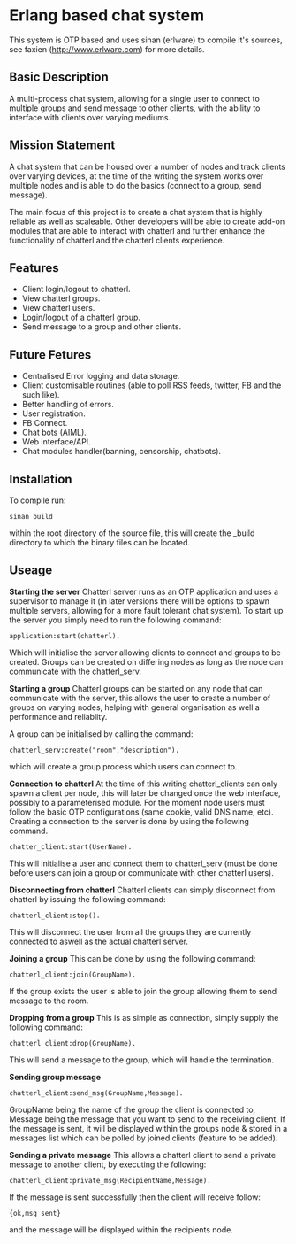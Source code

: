 <h1>Erlang based chat system</h1>

This system is OTP based and uses sinan (erlware) to compile it's sources, see faxien (http://www.erlware.com) for more details.

<h2>Basic Description</h2>
A multi-process chat system, allowing for a single user to connect to multiple groups and send message to other
clients, with the ability to interface with clients over varying mediums.

<h2>Mission Statement</h2>
A chat system that can be housed over a number of nodes and track clients over varying devices, at the time of the writing the system works over multiple nodes and is able to do the basics (connect to a group, send message). 

The main focus of this project is to create a chat system that is highly reliable as well as scaleable. Other developers will be able to create add-on modules that are able to interact with chatterl and further enhance the functionality of chatterl and the chatterl clients experience.

<h2>Features</h2>
<ul>
<li>Client login/logout to chatterl.</li>
<li>View chatterl groups.</li>
<li>View chatterl users.</li>
<li>Login/logout of a chatterl group.</li>
<li>Send message to a group and other clients.</li>
</ul>

<h2>Future Fetures</h2>
<ul>
<li>Centralised Error logging and data storage.</li>
<li>Client customisable routines (able to poll RSS feeds, twitter, FB and the such like).</li>
<li>Better handling of errors.</li>
<li>User registration.</li>
<li>FB Connect.</li>
<li>Chat bots (AIML).</li>
<li>Web interface/API.</li>
<li>Chat modules handler(banning, censorship, chatbots).</li>
</ul>

<h2>Installation</h2>
<p>To compile run:
<pre><code>sinan build</code></pre>
within the root directory of the source file, this will create the _build directory to which the binary files can be located.</p>

<h2>Useage</h2>
<b>Starting the server</b>
Chatterl server runs as an OTP application and uses a supervisor to manage it (in later versions there will be options to spawn multiple servers, allowing for a more fault tolerant chat system). To start up the server you simply need to run the following command:
<pre><code>application:start(chatterl).</code></pre>
Which will initialise the server allowing clients to connect and groups to be created. Groups can be created on differing nodes as long as the node can communicate with the chatterl_serv.

<b>Starting a group</b>
Chatterl groups can be started on any node that can communicate with the server, this allows the user to create a number of groups on varying nodes, helping with general organisation as well a performance and reliablity. 

A group can be initialised by calling the command:
<pre><code>chatterl_serv:create("room","description").</code></pre>
which will create a group process which users can connect to.

<b>Connection to chatterl</b>
At the time of this writing chatterl_clients can only spawn a client per node, this will later be changed once the web interface, possibly to a parameterised module.
For the moment node users must follow the basic OTP configurations (same cookie, valid DNS name, etc). Creating a connection to the server is done by using the following command.
<pre><code>chatter_client:start(UserName).</code></pre>
This will initialise a user and connect them to chatterl_serv (must be done before users can join a group or communicate with other chatterl users).

<b>Disconnecting from chatterl</b>
Chatterl clients can simply disconnect from chatterl by issuing the following command:
<pre><code>chatterl_client:stop().</code></pre>
This will disconnect the user from all the groups they are currently connected to aswell as the actual chatterl server.

<b>Joining a group</b>
This can be done by using the following command:
<pre><code>chatterl_client:join(GroupName).</code></pre>
If the group exists the user is able to join the group allowing them to send message to the room.

<b>Dropping from a group</b>
This is as simple as connection, simply supply the following command:
<pre><code>chatterl_client:drop(GroupName).</code></pre>
This will send a message to the group, which will handle the termination.

<b>Sending group message</b>
<pre><code>chatterl_client:send_msg(GroupName,Message).</code></pre>
GroupName being the name of the group the client is connected to, Message being the message that you want to send to the receiving client. If the message is sent, it will be displayed within the groups node & stored in a messages list which can be polled by joined clients (feature to be added).

<b>Sending a private message</b>
This allows a chatterl client to send a private message to another client, by executing the following:
<pre><code>chatterl_client:private_msg(RecipientName,Message).</code></pre>
If the message is sent successfully then the client will receive follow:
<pre><code>{ok,msg_sent}</pre></code>
and the message will be displayed within the recipients node.
